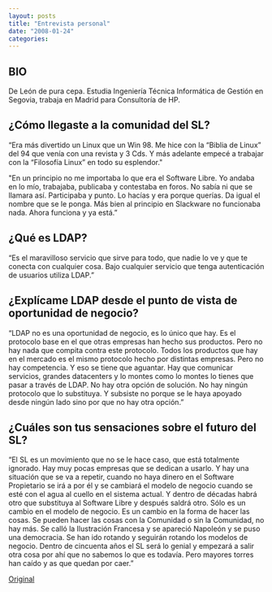```yaml
---
layout: posts
title: "Entrevista personal"
date: "2008-01-24"
categories: 
---
```


## BIO

De León de pura cepa. Estudia Ingeniería Técnica Informática de Gestión en Segovia, trabaja en Madrid para Consultoría de HP.

## ¿Cómo llegaste a la comunidad del SL?

“Era más divertido un Linux que un Win 98. Me hice con la “Biblia de Linux” del 94 que venía con una revista y 3 Cds. Y más adelante empecé a trabajar con la “Filosofía Linux” en todo su esplendor."

"En un principio no me importaba lo que era el Software Libre. Yo andaba en lo mío, trabajaba, publicaba y contestaba en foros. No sabía ni que se llamara así. Participaba y punto. Lo hacías y era porque querías. Da igual el nombre que se le ponga. Más bien al principio en Slackware no funcionaba nada. Ahora funciona y ya está.”

## ¿Qué es LDAP?

“Es el maravilloso servicio que sirve para todo, que nadie lo ve y que te conecta con cualquier cosa. Bajo cualquier servicio que tenga autenticación de usuarios utiliza LDAP.”

## ¿Explícame LDAP desde el punto de vista de oportunidad de negocio?

“LDAP no es una oportunidad de negocio, es lo único que hay. Es el protocolo base en el que otras empresas han hecho sus productos. Pero no hay nada que compita contra este protocolo. Todos los productos que hay en el mercado es el mismo protocolo hecho por distintas empresas. Pero no hay competencia. Y eso se tiene que aguantar. Hay que comunicar servicios, grandes datacenters y lo montes como lo montes lo tienes que pasar a través de LDAP. No hay otra opción de solución. No hay ningún protocolo que lo substituya. Y subsiste no porque se le haya apoyado desde ningún lado sino por que no hay otra opción.”

## ¿Cuáles son tus sensaciones sobre el futuro del SL?

“El SL es un movimiento que no se le hace caso, que está totalmente ignorado. Hay muy pocas empresas que se dedican a usarlo. Y hay una situación que se va a repetir, cuando no haya dinero en el Software Propietario se irá a por él y se cambiará el modelo de negocio cuando se esté con el agua al cuello en el sistema actual. Y dentro de décadas habrá otro que substituya al Software Libre y después saldrá otro. Sólo es un cambio en el modelo de negocio. Es un cambio en la forma de hacer las cosas. Se pueden hacer las cosas con la Comunidad o sin la Comunidad, no hay más. Se calló la Ilustración Francesa y se apareció Napoleón y se puso una democracia. Se han ido rotando y seguirán rotando los modelos de negocio. Dentro de cincuenta años el SL será lo genial y empezará a salir otra cosa por ahí que no sabemos lo que es todavía. Pero mayores torres han caído y as que quedan por caer.”

[Original](https://www.e-verano.org/edicion/2007/index.php?option=com_content&task=view&id=114&Itemid=1)

